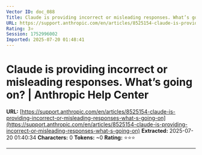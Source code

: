 ```yaml
---
Vector ID: doc_088
Title: Claude is providing incorrect or misleading responses. What’s going on? | Anthropic Help Center
URL: https://support.anthropic.com/en/articles/8525154-claude-is-providing-incorrect-or-misleading-responses-what-s-going-on
Rating: 3⭐
Session: 1752996002
Imported: 2025-07-20 01:48:41
---
```


# Claude is providing incorrect or misleading responses. What’s going on? | Anthropic Help Center

**URL:** [https://support.anthropic.com/en/articles/8525154-claude-is-providing-incorrect-or-misleading-responses-what-s-going-on](https://support.anthropic.com/en/articles/8525154-claude-is-providing-incorrect-or-misleading-responses-what-s-going-on)
**Extracted:** 2025-07-20 01:40:34
**Characters:** 0
**Tokens:** ~0
**Rating:** ⭐⭐⭐

---


